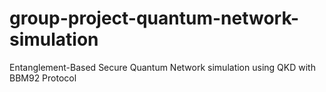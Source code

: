 # group-project-quantum-network-simulation
Entanglement-Based Secure Quantum Network simulation using QKD with BBM92 Protocol
